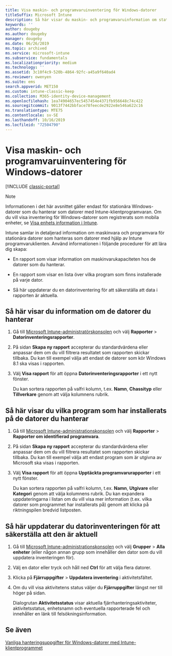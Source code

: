 ```yaml
---
title: Visa maskin- och programvaruinventering för Windows-datorer
titleSuffix: Microsoft Intune
description: Så här visar du maskin- och programvaruinformation om stationära Windows-datorer som du hanterar som datorer med Intune-programvaruklienten.
keywords: ''
author: dougeby
ms.author: dougeby
manager: dougeby
ms.date: 06/26/2019
ms.topic: archived
ms.service: microsoft-intune
ms.subservice: fundamentals
ms.localizationpriority: medium
ms.technology: ''
ms.assetid: 3c10f4c9-520b-4864-92fc-a45a9f640ad4
ms.reviewer: owenyen
ms.suite: ems
search.appverid: MET150
ms.custom: intune-classic-keep
ms.collection: M365-identity-device-management
ms.openlocfilehash: 1ea74904657ec5457454e4371fb956648c74c422
ms.sourcegitcommit: 9013f7442bbface78feecde2922e8e546a622c16
ms.translationtype: MTE75
ms.contentlocale: sv-SE
ms.lasthandoff: 10/16/2019
ms.locfileid: "72504790"
---
```

# <a name="view-hardware-and-software-inventory-for-windows-pcs"></a>Visa maskin- och programvaruinventering för Windows-datorer

[!INCLUDE [classic-portal](../includes/classic-portal.md)]

> [!NOTE]
> Informationen i det här avsnittet gäller endast för stationära Windows-datorer som du hanterar som datorer med Intune-klientprogramvaran. Om du vill visa inventering för Windows-datorer som registrerats som mobila enheter, se [Visa enhets information i Intune](../remote-actions/device-inventory.md).

Intune samlar in detaljerad information om maskinvara och programvara för stationära datorer som hanteras som datorer med hjälp av Intune programvaruklienten. Använd informationen i följande procedurer för att lära dig skapa:

- En rapport som visar information om maskinvarukapaciteten hos de datorer som du hanterar.

- En rapport som visar en lista över vilka program som finns installerade på varje dator.

- Så här uppdaterar du en datorinventering för att säkerställa att data i rapporten är aktuella.

## <a name="to-display-information-about-pcs-you-manage"></a>Så här visar du information om de datorer du hanterar

1. Gå till [Microsoft Intune-administratörskonsolen](https://manage.microsoft.com/) och välj **Rapporter** &gt; **Datorinventeringsrapporter**.

2. På sidan **Skapa ny rapport** accepterar du standardvärdena eller anpassar dem om du vill filtrera resultatet som rapporten skickar tillbaka. Du kan till exempel välja att endast de datorer som kör Windows 8.1 ska visas i rapporten.

3. Välj **Visa rapport** för att öppna **Datorinventeringsrapporter** i ett nytt fönster.

    Du kan sortera rapporten på valfri kolumn, t.ex. **Namn**, **Chassityp** eller **Tillverkare** genom att välja kolumnens rubrik.

## <a name="to-display-software-installed-on-pcs-you-manage"></a>Så här visar du vilka program som har installerats på de datorer du hanterar

1. Gå till [Microsoft Intune-administrationskonsolen](https://manage.microsoft.com/) och välj **Rapporter** &gt; **Rapporter om identifierad programvara**.

2. På sidan **Skapa ny rapport** accepterar du standardvärdena eller anpassar dem om du vill filtrera resultatet som rapporten skickar tillbaka. Du kan till exempel välja att endast program som är utgivna av Microsoft ska visas i rapporten.

3. Välj **Visa rapport** för att öppna **Upptäckta programvarurapporter** i ett nytt fönster.

    Du kan sortera rapporten på valfri kolumn, t.ex. **Namn**, **Utgivare** eller **Kategori** genom att välja kolumnens rubrik. Du kan expandera uppdateringarna i listan om du vill visa mer information (t.ex. vilka datorer som programmet har installerats på) genom att klicka på riktningspilen bredvid listposten.

## <a name="to-refresh-computer-inventory-to-ensure-it-is-current"></a>Så här uppdaterar du datorinventeringen för att säkerställa att den är aktuell

1. Gå till [Microsoft Intune-administrationskonsolen](https://manage.microsoft.com/) och välj **Grupper** &gt; **Alla enheter** (eller någon annan grupp som innehåller den dator som du vill uppdatera inventeringen för).

2. Välj en dator eller tryck och håll ned **Ctrl** för att välja flera datorer.

3. Klicka på **Fjärruppgifter** &gt; **Uppdatera inventering** i aktivitetsfältet.

4. Om du vill visa aktivitetens status väljer du **Fjärruppgifter** längst ner till höger på sidan.

    Dialogrutan **Aktivitetsstatus** visar aktuella fjärrhanteringsaktiviteter, aktivitetsstatus, enhetsnamn och eventuella rapporterade fel och innehåller en länk till felsökningsinformation.

## <a name="see-also"></a>Se även

[Vanliga hanteringsuppgifter för Windows-datorer med Intune-klientprogrammet](common-windows-pc-management-tasks-with-the-microsoft-intune-computer-client.md)
